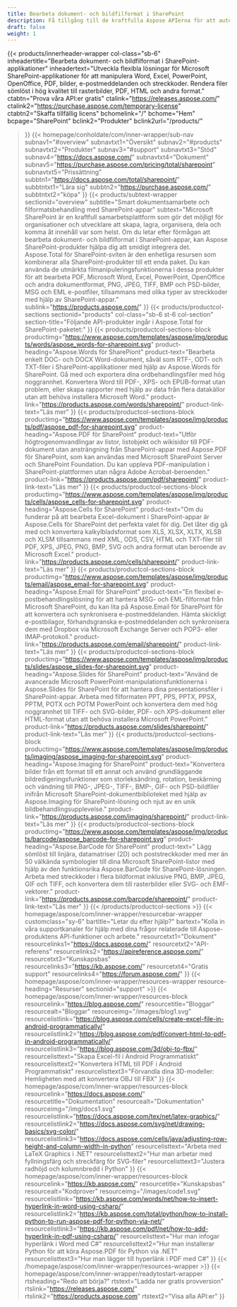 ```yaml
---
title: Bearbeta dokument- och bildfilformat i SharePoint
description: Få tillgång till de kraftfulla Aspose APIerna för att automatisera redigering, konvertering och bearbetning av dokument- och bildfilformat i SharePoint-applikationer.
draft: false
weight: 1
---
```

{{< products/innerheader-wrapper col-class="sb-6"
  inheadertitle="Bearbeta dokument- och bildfilformat i SharePoint-applikationer"
  inheadertext="Utveckla flexibla lösningar för Microsoft SharePoint-applikationer för att manipulera Word, Excel, PowerPoint, OpenOffice, PDF, bilder, e-postmeddelanden och streckkoder. Rendera filer sömlöst i hög kvalitet till rasterbilder, PDF, HTML och andra format."
  ctabtn="Prova våra API:er gratis"
  ctalink="https://releases.aspose.com/"
  ctalink2="https://purchase.aspose.com/temporary-license"
  ctabtn2="Skaffa tillfällig licens"
  bchomelink="/"
  bchome="Hem"
  bcpage="SharePoint"
  bclink2="Produkter"
  bclink2url="/products/"
  >}}
  {{< homepage/conholdate/com/inner-wrapper/sub-nav 
subnav1="#overview"
subnavtxt1="Översikt" 
subnav2="#products"
subnavtxt2="Produkter" 
subnav3="#support"
subnavtxt3="Stöd" 
subnav4="https://docs.aspose.com/"
subnavtxt4="Dokument" 
subnav5="https://purchase.aspose.com/pricing/total/sharepoint"
subnavtxt5="Prissättning" 
subbtn1="https://docs.aspose.com/total/sharepoint/"
subbtntxt1="Lära sig"
subbtn2="https://purchase.aspose.com/"
subbtntxt2="köpa"
>}}
   {{< products/subtext-wrapper
   sectionid="overview" 
   subtitle="Smart dokumentsamarbete och filformatsbehandling med SharePoint-appar"
   subtext="Microsoft SharePoint är en kraftfull samarbetsplattform som gör det möjligt för organisationer och utvecklare att skapa, lagra, organisera, dela och komma åt innehåll var som helst. Om du letar efter förmågan att bearbeta dokument- och bildfilformat i SharePoint-appar, kan Aspose SharePoint-produkter hjälpa dig att smidigt integrera det. Aspose.Total för SharePoint-sviten är den enhetliga resursen som kombinerar alla SharePoint-produkter till ett enda paket. Du kan använda de utmärkta filmanipuleringsfunktionerna i dessa produkter för att bearbeta PDF, Microsoft Word, Excel, PowerPoint, OpenOffice och andra dokumentformat, PNG, JPEG, TIFF, BMP och PSD-bilder, MSG och EML e-postfiler, tillsammans med olika typer av streckkoder med hjälp av SharePoint-appar."
   sublink="https://products.aspose.com/"
   >}} 
{{< products/productcol-sections
sectionid="products" 
col-class="sb-6 st-6 col-section"
section-title="Följande API-produkter ingår i Aspose.Total for SharePoint-paketet:"
>}}
{{< products/productcol-sections-block
productimg="https://www.aspose.com/templates/aspose/img/products/words/aspose_words-for-sharepoint.svg"
product-heading="Aspose.Words för SharePiont"
product-text="Bearbeta enkelt DOC- och DOCX Word-dokument, såväl som RTF-, ODT- och TXT-filer i SharePoint-applikationer med hjälp av Aspose.Words för SharePoint. Gå med och exportera dina ordbehandlingsfiler med hög noggrannhet. Konvertera Word till PDF-, XPS- och EPUB-format utan problem, eller skapa rapporter med hjälp av data från flera datakällor utan att behöva installera Microsoft Word."
product-link="https://products.aspose.com/words/sharepoint/"
product-link-text="Läs mer"
>}}
{{< products/productcol-sections-block
productimg="https://www.aspose.com/templates/aspose/img/products/pdf/aspose_pdf-for-sharepoint.svg"
product-heading="Aspose.PDF för SharePoint"
product-text="Utför högtrogenomvandlingar av listor, listobjekt och wikisidor till PDF-dokument utan ansträngning från SharePoint-appar med Aspose.PDF för SharePoint, som kan användas med Microsoft SharePoint Server och SharePoint Foundation. Du kan uppleva PDF-manipulation i SharePoint-plattformen utan några Adobe Acrobat-beroenden."
product-link="https://products.aspose.com/pdf/sharepoint/"
product-link-text="Läs mer"
>}}
{{< products/productcol-sections-block
productimg="https://www.aspose.com/templates/aspose/img/products/cells/aspose_cells-for-sharepoint.svg"
product-heading="Aspose.Cells för SharePoint"
product-text="Om du funderar på att bearbeta Excel-dokument i SharePoint-appar är Aspose.Cells för SharePoint det perfekta valet för dig. Det låter dig gå med och konvertera kalkylbladsformat som XLS, XLSX, XLTX, XLSB och XLSM tillsammans med XML, ODS, CSV, HTML och TXT-filer till PDF, XPS, JPEG, PNG, BMP, SVG och andra format utan beroende av Microsoft Excel."
product-link="https://products.aspose.com/cells/sharepoint/"
product-link-text="Läs mer"
>}}
{{< products/productcol-sections-block
productimg="https://www.aspose.com/templates/aspose/img/products/email/aspose_email-for-sharepoint.svg"
product-heading="Aspose.Email för SharePoint"
product-text="En flexibel e-postbehandlingslösning för att hantera MSG- och EML-filformat från Microsoft SharePoint, du kan lita på Aspose.Email för SharePoint för att konvertera och synkronisera e-postmeddelanden. Hämta skickligt e-postbilagor, förhandsgranska e-postmeddelanden och synkronisera dem med Dropbox via Microsoft Exchange Server och POP3- eller IMAP-protokoll."
product-link="https://products.aspose.com/email/sharepoint/"
product-link-text="Läs mer"
>}}
{{< products/productcol-sections-block
productimg="https://www.aspose.com/templates/aspose/img/products/slides/aspose_slides-for-sharepoint.svg"
product-heading="Aspose.Slides för SharePoint"
product-text="Använd de avancerade Microsoft PowerPoint-manipulationsfunktionerna i Aspose.Slides för SharePoint för att hantera dina presentationsfiler i SharePoint-appar. Arbeta med filformaten PPT, PPS, PPTX, PPSX, PPTM, POTX och POTM PowerPoint och konvertera dem med hög noggrannhet till TIFF- och SVG-bilder, PDF- och XPS-dokument eller HTML-format utan att behöva installera Microsoft PowerPoint."
product-link="https://products.aspose.com/slides/sharepoint/"
product-link-text="Läs mer"
>}}
{{< products/productcol-sections-block
productimg="https://www.aspose.com/templates/aspose/img/products/imaging/aspose_imaging-for-sharepoint.svg"
product-heading="Aspose.Imaging för SharePoint"
product-text="Konvertera bilder från ett format till ett annat och använd grundläggande bildredigeringsfunktioner som storleksändring, rotation, beskärning och vändning till PNG-, JPEG-, TIFF-, BMP-, GIF- och PSD-bildfiler inifrån Microsoft SharePoint-dokumentbiblioteket med hjälp av Aspose.Imaging för SharePoint-lösning och njut av en unik bildbehandlingsupplevelse."
product-link="https://products.aspose.com/imaging/sharepoint/"
product-link-text="Läs mer"
>}}
{{< products/productcol-sections-block
productimg="https://www.aspose.com/templates/aspose/img/products/barcode/aspose_barcode-for-sharepoint.svg"
product-heading="Aspose.BarCode för SharePoint"
product-text=" Lägg sömlöst till linjära, datamatriser (2D) och poststreckkoder med mer än 50 välkända symbologier till dina Microsoft SharePoint-listor med hjälp av den funktionsrika Aspose.BarCode för SharePoint-lösningen. Arbeta med streckkoder i flera bildformat inklusive PNG, BMP, JPEG, GIF och TIFF, och konvertera dem till rasterbilder eller SVG- och EMF-vektorer."
product-link="https://products.aspose.com/barcode/sharepoint/"
product-link-text="Läs mer"
>}} 
{{< /products/productcol-sections >}}
{{< homepage/aspose/com/inner-wrapper/resourcebar-wrapper
customclass="sy-6"
bartitle="Letar du efter hjälp?"
bartext="Kolla in våra supportkanaler för hjälp med dina frågor relaterade till Aspose-produktens API-funktioner och arbete."
resourcetxt1="Dokument"
resourcelinks1="https://docs.aspose.com/"
resourcetxt2="API-referens"
resourcelinks2="https://apireference.aspose.com/"
resourcetxt3="Kunskapsbas"
resourcelinks3="https://kb.aspose.com/"
resourcetxt4="Gratis support"
resourcelinks4="https://forum.aspose.com/"
>}}
{{< homepage/aspose/com/inner-wrapper/resources-wrapper
resource-heading="Resurser"
sectionid="support" >}}
{{< homepage/aspose/com/inner-wrapper/resources-block
resourcelink="https://blog.aspose.com/"
resourcetitle="Bloggar"
resourcealt="Bloggar"
resourceimg="/images/blog1.svg"
resourcelistlink="https://blog.aspose.com/cells/create-excel-file-in-android-programmatically/"
resourcelistlink2="https://blog.aspose.com/pdf/convert-html-to-pdf-in-android-programmatically/"
resourcelistlink3="https://blog.aspose.com/3d/obj-to-fbx/"
resourcelisttext="Skapa Excel-fil i Android Programmatiskt"
resourcelisttext2="Konvertera HTML till PDF i Android Programmatiskt"
resourcelisttext3="Förvandla dina 3D-modeller: Hemligheten med att konvertera OBJ till FBX"
>}}
{{< homepage/aspose/com/inner-wrapper/resources-block
resourcelink="https://docs.aspose.com/"
resourcetitle="Dokumentation"
resourcealt="Dokumentation"
resourceimg="/img/docs1.svg"
resourcelistlink="https://docs.aspose.com/tex/net/latex-graphics/"
resourcelistlink2="https://docs.aspose.com/svg/net/drawing-basics/svg-color/"
resourcelistlink3="https://docs.aspose.com/cells/java/adjusting-row-height-and-column-width-in-python"
resourcelisttext="Arbeta med LaTeX Graphics i .NET"
resourcelisttext2="Hur man arbetar med fyllningsfärg och streckfärg för SVG-filer"
resourcelisttext3="Justera radhöjd och kolumnbredd i Python"
>}}
{{< homepage/aspose/com/inner-wrapper/resources-block
resourcelink="https://kb.aspose.com/"
resourcetitle="Kunskapsbas"
resourcealt="Kodprover"
resourceimg="/images/code1.svg"
resourcelistlink="https://kb.aspose.com/words/net/how-to-insert-hyperlink-in-word-using-csharp/"
resourcelistlink2="https://kb.aspose.com/total/python/how-to-install-python-to-run-aspose-pdf-for-python-via-net/"
resourcelistlink3="https://kb.aspose.com/pdf/net/how-to-add-hyperlink-in-pdf-using-csharp/"
resourcelisttext="Hur man infogar hyperlänk i Word med C#"
resourcelisttext2="Hur man installerar Python för att köra Aspose.PDF för Python via .NET"
resourcelisttext3="Hur man lägger till hyperlänk i PDF med C#"
>}}
{{< /homepage/aspose/com/inner-wrapper/resources-wrapper >}}
{{< homepage/aspose/com/inner-wrapper/readytostart-wrapper
rtsheading="Redo att börja?"
rtstext="Ladda ner gratis provversion"
rtslink="https://releases.aspose.com/"
rtslink2="https://products.aspose.com"
rtstext2="Visa alla API:er" 
>}}
